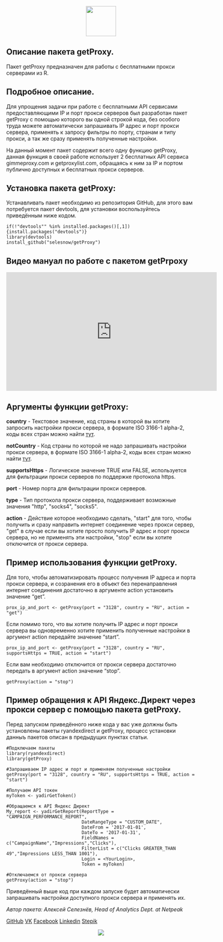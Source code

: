 <head>
<link rel="shortcut icon" type="image/x-icon" href="as.ico">
</head>

<p align="center">
<a href="https://selesnow.github.io/"><img src="https://alexeyseleznev.files.wordpress.com/2017/03/as.png" height="80"></a>
</p>

## Описание пакета getProxy.
Пакет getProxy предназначен для работы с бесплатными прокси серверами из R.

## Подробное описание.
Для упрощения задачи при работе с бесплатными API сервисами предоставляющими IP и порт прокси серверов был разработан пакет getProxy с помощью которого вы одной строкой кода, без особого труда можете автоматически запрашивать IP адрес и порт прокси сервера, применять к запросу фильтры по порту, странам и типу прокси, а так же сразу применять полученные настройки.
 
На  данный момент пакет содержит всего одну функцию getProxy, данная функция в своей работе использует 2 бесплатных API сервиса gimmeproxy.com и getproxylist.com, обращаясь к ним за IP и портом публично доступных и бесплатных прокси серверов.
 
## Установка пакета getProxy:
Устанавливать пакет необходимо из репозитория GitHub, для этого вам потребуется пакет devtools, для установки воспользуйтесь приведённым ниже кодом.
 
```
if(!"devtools"" %in% installed.packages()[,1]){install.packages("devtools")}
library(devtools)
install_github("selesnow/getProxy")
```
## Видео мануал по работе с пакетом getPrpoxy
<iframe width="560" height="315" src="https://www.youtube.com/embed/3onMs_YoAmA" frameborder="0" allow="autoplay; encrypted-media" allowfullscreen></iframe>

## Аргументы функции getProxy:

**country** - Текстовое значение, код страны в которой вы хотите запросить настройки прокси сервера, в формате ISO 3166-1 alpha-2, коды всех стран можно найти [тут](https://en.wikipedia.org/wiki/ISO_3166-1#Current_codes).

**notCountry** - Код страны по которой не надо запрашивать настройки прокси сервера, в формате ISO 3166-1 alpha-2, коды всех стран можно найти [тут](https://en.wikipedia.org/wiki/ISO_3166-1#Current_codes).

**supportsHttps** - Логическое значение TRUE или FALSE, используется для фильтрации прокси серверов по поддержке протокола https. 

**port** - Номер порта для фильтрации прокси серверов.

**type** - Тип протокола прокси сервера, поддерживает возможные значения "http", "socks4", "socks5". 

**action** - Действие которое необходимо сделать, "start" для того, чтобы получить и сразу направить интернет соединение через прокси сервер, "get" в случае если вы хотите просто получить IP адрес и порт прокси сервера, но не применять эти настройки, "stop" если вы хотите отключится от прокси сервера.
 
## Пример использования функции getProxy.

Для того, чтобы автоматизировать процесс получения IP адреса и порта прокси сервера, и созранения его в объект без перенаправления интернет соединения достаточно в аргументе action установить значение “get”.
 
`prox_ip_and_port <- getProxy(port = "3128", country = "RU", action = "get")`
 
Если помимо того, что вы хотите получить IP адрес и порт прокси сервера вы одновременно хотите применить полученные настройки в аргумент action передайте значение “start”.
 
`prox_ip_and_port <- getProxy(port = "3128", country = "RU", supportsHttps = TRUE, action = "start")`
 
Если вам необходимо отключится от прокси сервера достаточно передать в аргумент action значение “stop”.
 
`getProxy(action = "stop")`
 
## Пример обращения к API Яндекс.Директ через прокси сервер с помощью пакета getProxy.

Перед запуском приведённого ниже кода у вас уже должны быть установлены пакеты ryandexdirect и getProxy, процесс установки данныъ пакетов описан в предыдущих пунктах статьи.
 
```
#Подключаем пакеты
library(ryandexdirect)
library(getProxy)
 
#Запрашиваем IP адрес и порт и применяем полученные настройки
getProxy(port = "3128", country = "RU", supportsHttps = TRUE, action = "start")
 
#Получаем API токен
myToken <- yadirGetToken()
 
#Обращаемся к API Яндекс Директ
My_report <- yadirGetReport(ReportType = "CAMPAIGN_PERFORMANCE_REPORT", 
                            DateRangeType = "CUSTOM_DATE", 
                            DateFrom = '2017-01-01', 
                            DateTo = '2017-01-31', 
                            FieldNames = c("CampaignName","Impressions","Clicks"), 
                            FilterList = c("Clicks GREATER_THAN 49","Impressions LESS_THAN 1001"), 
                            Login = <YourLogin>, 
                            Token = myToken)
 
#Отключаемся от прокси сервера
getProxy(action = "stop")
```
 
Приведённый выше код при каждом запуске  будет автоматически запрашивать настройки доступного прокси сервера и применять их.

*Автор пакета: Алексей Селезнёв, Head of Analytics Dept. at Netpeak*
 
 [GitHub](https://github.com/selesnow/)
 [VK](https://vk.com/selesnow)
 [Facebook](https://www.facebook.com/selesnow)
 [Linkedin](https://ua.linkedin.com/in/selesnow)
 [Stepik](https://stepik.org/users/792428)
  
<p align="center">
<img src="https://alexeyseleznev.files.wordpress.com/2017/03/as.png?w=300" data-canonical-src="https://alexeyseleznev.files.wordpress.com/2017/03/as.png?w=300" style="max-width:100%;">
</p>

